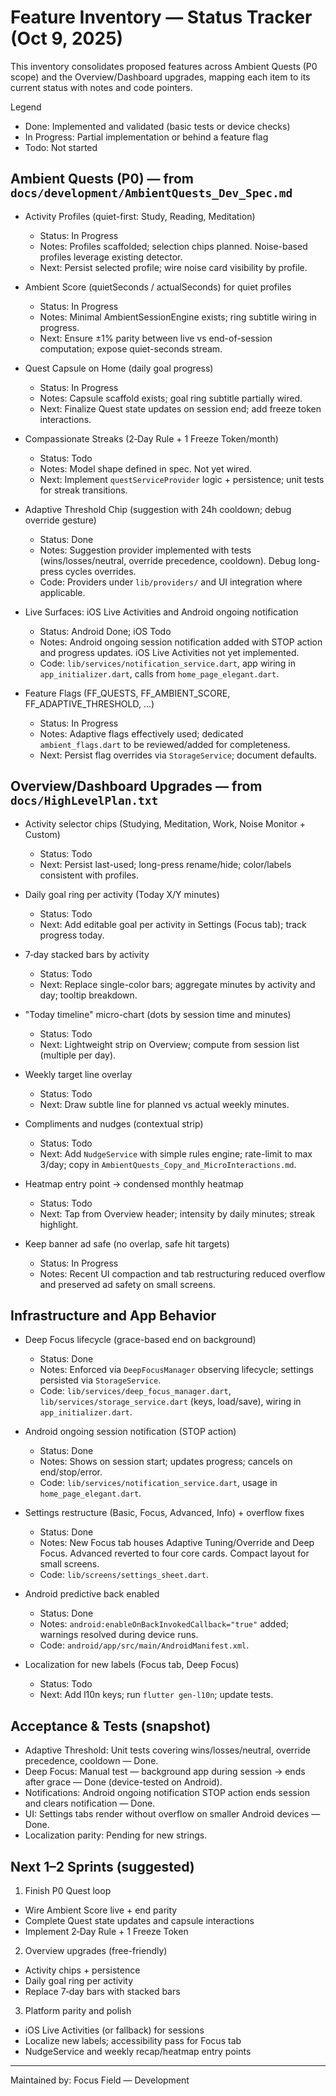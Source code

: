 # Feature Inventory — Status Tracker (Oct 9, 2025)

This inventory consolidates proposed features across Ambient Quests (P0 scope) and the Overview/Dashboard upgrades, mapping each item to its current status with notes and code pointers.

Legend
- Done: Implemented and validated (basic tests or device checks)
- In Progress: Partial implementation or behind a feature flag
- Todo: Not started

## Ambient Quests (P0) — from `docs/development/AmbientQuests_Dev_Spec.md`

- Activity Profiles (quiet-first: Study, Reading, Meditation)
  - Status: In Progress
  - Notes: Profiles scaffolded; selection chips planned. Noise-based profiles leverage existing detector.
  - Next: Persist selected profile; wire noise card visibility by profile.

- Ambient Score (quietSeconds / actualSeconds) for quiet profiles
  - Status: In Progress
  - Notes: Minimal AmbientSessionEngine exists; ring subtitle wiring in progress.
  - Next: Ensure ±1% parity between live vs end-of-session computation; expose quiet-seconds stream.

- Quest Capsule on Home (daily goal progress)
  - Status: In Progress
  - Notes: Capsule scaffold exists; goal ring subtitle partially wired.
  - Next: Finalize Quest state updates on session end; add freeze token interactions.

- Compassionate Streaks (2‑Day Rule + 1 Freeze Token/month)
  - Status: Todo
  - Notes: Model shape defined in spec. Not yet wired.
  - Next: Implement `questServiceProvider` logic + persistence; unit tests for streak transitions.

- Adaptive Threshold Chip (suggestion with 24h cooldown; debug override gesture)
  - Status: Done
  - Notes: Suggestion provider implemented with tests (wins/losses/neutral, override precedence, cooldown). Debug long-press cycles overrides.
  - Code: Providers under `lib/providers/` and UI integration where applicable.

- Live Surfaces: iOS Live Activities and Android ongoing notification
  - Status: Android Done; iOS Todo
  - Notes: Android ongoing session notification added with STOP action and progress updates. iOS Live Activities not yet implemented.
  - Code: `lib/services/notification_service.dart`, app wiring in `app_initializer.dart`, calls from `home_page_elegant.dart`.

- Feature Flags (FF_QUESTS, FF_AMBIENT_SCORE, FF_ADAPTIVE_THRESHOLD, ...)
  - Status: In Progress
  - Notes: Adaptive flags effectively used; dedicated `ambient_flags.dart` to be reviewed/added for completeness.
  - Next: Persist flag overrides via `StorageService`; document defaults.

## Overview/Dashboard Upgrades — from `docs/HighLevelPlan.txt`

- Activity selector chips (Studying, Meditation, Work, Noise Monitor + Custom)
  - Status: Todo
  - Next: Persist last-used; long-press rename/hide; color/labels consistent with profiles.

- Daily goal ring per activity (Today X/Y minutes)
  - Status: Todo
  - Next: Add editable goal per activity in Settings (Focus tab); track progress today.

- 7‑day stacked bars by activity
  - Status: Todo
  - Next: Replace single-color bars; aggregate minutes by activity and day; tooltip breakdown.

- "Today timeline" micro-chart (dots by session time and minutes)
  - Status: Todo
  - Next: Lightweight strip on Overview; compute from session list (multiple per day).

- Weekly target line overlay
  - Status: Todo
  - Next: Draw subtle line for planned vs actual weekly minutes.

- Compliments and nudges (contextual strip)
  - Status: Todo
  - Next: Add `NudgeService` with simple rules engine; rate-limit to max 3/day; copy in `AmbientQuests_Copy_and_MicroInteractions.md`.

- Heatmap entry point → condensed monthly heatmap
  - Status: Todo
  - Next: Tap from Overview header; intensity by daily minutes; streak highlight.

- Keep banner ad safe (no overlap, safe hit targets)
  - Status: In Progress
  - Notes: Recent UI compaction and tab restructuring reduced overflow and preserved ad safety on small screens.

## Infrastructure and App Behavior

- Deep Focus lifecycle (grace-based end on background)
  - Status: Done
  - Notes: Enforced via `DeepFocusManager` observing lifecycle; settings persisted via `StorageService`.
  - Code: `lib/services/deep_focus_manager.dart`, `lib/services/storage_service.dart` (keys, load/save), wiring in `app_initializer.dart`.

- Android ongoing session notification (STOP action)
  - Status: Done
  - Notes: Shows on session start; updates progress; cancels on end/stop/error.
  - Code: `lib/services/notification_service.dart`, usage in `home_page_elegant.dart`.

- Settings restructure (Basic, Focus, Advanced, Info) + overflow fixes
  - Status: Done
  - Notes: New Focus tab houses Adaptive Tuning/Override and Deep Focus. Advanced reverted to four core cards. Compact layout for small screens.
  - Code: `lib/screens/settings_sheet.dart`.

- Android predictive back enabled
  - Status: Done
  - Notes: `android:enableOnBackInvokedCallback="true"` added; warnings resolved during device runs.
  - Code: `android/app/src/main/AndroidManifest.xml`.

- Localization for new labels (Focus tab, Deep Focus)
  - Status: Todo
  - Next: Add l10n keys; run `flutter gen-l10n`; update tests.

## Acceptance & Tests (snapshot)

- Adaptive Threshold: Unit tests covering wins/losses/neutral, override precedence, cooldown — Done.
- Deep Focus: Manual test — background app during session → ends after grace — Done (device-tested on Android).
- Notifications: Android ongoing notification STOP action ends session and clears notification — Done.
- UI: Settings tabs render without overflow on smaller Android devices — Done.
- Localization parity: Pending for new strings.

## Next 1–2 Sprints (suggested)

1) Finish P0 Quest loop
- Wire Ambient Score live + end parity
- Complete Quest state updates and capsule interactions
- Implement 2‑Day Rule + 1 Freeze Token

2) Overview upgrades (free-friendly)
- Activity chips + persistence
- Daily goal ring per activity
- Replace 7‑day bars with stacked bars

3) Platform parity and polish
- iOS Live Activities (or fallback) for sessions
- Localize new labels; accessibility pass for Focus tab
- NudgeService and weekly recap/heatmap entry points

---

Maintained by: Focus Field — Development
